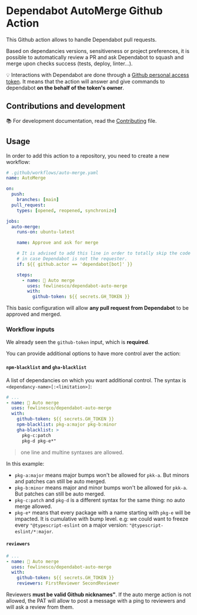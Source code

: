 # Dependabot AutoMerge Github Action

This Github action allows to handle Dependabot pull requests.

Based on dependancies versions, sensitiveness or project preferences, it is possible to automatically review a PR and ask Dependabot to squash and merge upon checks success (tests, deploy, linter...).

💡 Interactions with Dependabot are done through a [Github personal access token](https://docs.github.com/en/authentication/keeping-your-account-and-data-secure/creating-a-personal-access-token). It means that the action will answer and give commands to dependabot **on the behalf of the token's owner**.

## Contributions and development

📚 For development documentation, read the [Contributing](https://github.com/fewlinesco/dependabot-auto-merge/blob/main/CONTRIBUTING.md) file.

## Usage

In order to add this action to a repository, you need to create a new workflow:

```yaml
# .github/workflows/auto-merge.yaml
name: AutoMerge

on:
  push:
    branches: [main]
  pull_request:
    types: [opened, reopened, synchronize]

jobs:
  auto-merge:
    runs-on: ubuntu-latest

    name: Approve and ask for merge

    # It is advised to add this line in order to totally skip the code execution
    # in case Dependabot is not the requester.
    if: ${{ github.actor == 'dependabot[bot]' }}

    steps:
      - name: 🔬 Auto merge
        uses: fewlinesco/dependabot-auto-merge
        with:
          github-token: ${{ secrets.GH_TOKEN }}
```

This basic configuration will allow **any pull request from Dependabot** to be approved and merged.

### Workflow inputs

We already seen the `github-token` input, which is **required**.

You can provide additional options to have more control aver the action:

#### `npm-blacklist` and `gha-blacklist`

A list of dependancies on which you want additional control. The syntax is `<dependancy-name>[:<limitation>]`:


```yaml
# ...
- name: 🔬 Auto merge
  uses: fewlinesco/dependabot-auto-merge
  with:
    github-token: ${{ secrets.GH_TOKEN }}
    npm-blacklist: pkg-a:major pkg-b:minor
    gha-blacklist: >
      pkg-c:patch
      pkg-d pkg-e*"
```

> one line and multine syntaxes are allowed.

In this example:
- `pkg-a:major` means major bumps won't be allowed for `pkk-a`. But minors and patches can still be auto merged.
- `pkg-b:minor` means major and minor bumps won't be allowed for `pkk-a`. But patches can still be auto merged.
- `pkg-c:patch` and `pkg-d` is a different syntax for the same thing: no auto merge allowed.
- `pkg-e*` means that every package with a name starting with `pkg-e` will be impacted. It is cumulative with bump level. e.g: we could want to freeze every `"@typescript-eslint` on a major version: `"@typescript-eslint/*:major`.

#### `reviewers`


```yaml
# ...
- name: 🔬 Auto merge
  uses: fewlinesco/dependabot-auto-merge
  with:
    github-token: ${{ secrets.GH_TOKEN }}
    reviewers: FirstReviewer SecondReviewer
```

Reviewers **must be valid Github nicknames"**. If the auto merge action is not allowed, the PAT will allow to post a message with a ping to reviewers and will ask a review from them.
